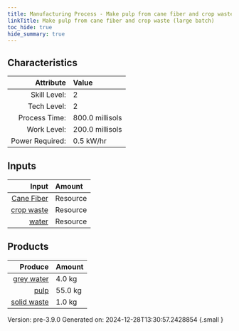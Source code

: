 ```yaml
---
title: Manufacturing Process - Make pulp from cane fiber and crop waste (large batch)
linkTitle: Make pulp from cane fiber and crop waste (large batch)
toc_hide: true
hide_summary: true
---
```



## Characteristics

| Attribute      | Value |
|--------:|:------|
|Skill Level:|2|
|Tech Level:|2|
|Process Time:|800.0 millisols|
|Work Level:|200.0 millisols|
|Power Required:|0.5 kW/hr|

## Inputs

| Input      | Amount |
|--------:|:------|
|[Cane Fiber](/docs/definitions/resource/cane-fiber)|Resource|25.0 kg|
|[crop waste](/docs/definitions/resource/crop-waste)|Resource|25.0 kg|
|[water](/docs/definitions/resource/water)|Resource|10.0 kg|

## Products


| Produce      | Amount |
|--------:|:------|
|[grey water](/docs/definitions/resource/grey-water)|4.0 kg|
|[pulp](/docs/definitions/resource/pulp)|55.0 kg|
|[solid waste](/docs/definitions/resource/solid-waste)|1.0 kg|


Version: pre-3.9.0 Generated on: 2024-12-28T13:30:57.2428854
{.small }

